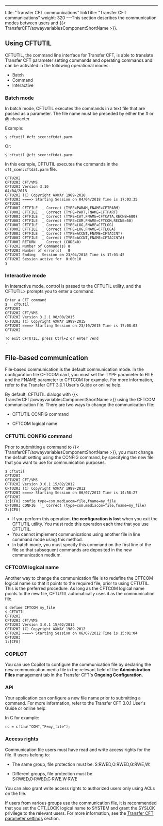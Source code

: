 ---
title: "Transfer CFT communications"
linkTitle: "Transfer CFT communications"
weight: 320
---This section describes the communication modes between users and {{< TransferCFT/axwayvariablesComponentShortName  >}}.

## Using CFTUTIL

CFTUTIL, the command line interface for Transfer CFT, is able to translate Transfer CFT parameter setting commands and operating commands and can be activated in the following operational modes:

- Batch
- Command
- Interactive

### Batch mode

In batch mode, CFTUTIL executes the commands in a text file that are passed as a parameter. The file name must be preceded by either the # or @ character.

Example:

`$ cftutil #cft_scen:cftdat.parm`

Or:

`$ cftutil @cft_scen:cftdat.parm`

In this example, CFTUTIL executes the commands in the `cft_scen:cftdat.parm` file.

```
CFTU20I
CFTU20I CFT/VMS
CFTU20I Version 3.10
04/04/2018
CFTU20I (C) Copyright AXWAY 1989-2018
CFTU20I ====> Starting Session on 04/04/2018 Time is 17:03:35
CFTU20I
CFTU00I CFTFILE  _ Correct (TYPE=PARAM,FNAME=CFTPARM)
CFTU00I CFTFILE  _ Correct (TYPE=PART,FNAME=CFTPART)
CFTU00I CFTFILE  _ Correct (TYPE=CAT,FNAME=CFTCATA,RECNB=600)
CFTU00I CFTFILE  _ Correct (TYPE=COM,FNAME=CFTCOM,RECNB=50)
CFTU00I CFTFILE  _ Correct (TYPE=LOG,FNAME=CFTLOG)
CFTU00I CFTFILE  _ Correct (TYPE=LOG,FNAME=CFTLOGA)
CFTU00I CFTFILE  _ Correct (TYPE=ACCNT,FNAME=CFTACCNT)
CFTU00I CFTFILE  _ Correct (TYPE=ACCNT,FNAME=CFTACCNTA)
CFTU00I RETURN   _ Correct (CODE=0)
CFTU20I Number of Command(s) 8
CFTU20I Number of error(s)   0
CFTU20I Ending   Session on 23/04/2018 Time is 17:03:45
CFTU20I Session active for  0:00:10
$
```

### Interactive mode

In Interactive mode, control is passed to the CFTUTIL utility, and the CFTUTIL> prompts you to enter a command:

```
Enter a CFT command
$   cftutil
CFTU20I
CFTU20I CFT/VMS
CFTU20I Version 3.2.1 08/08/2015
CFTU20I (C) Copyright AXWAY 1989-2015
CFTU20I ====> Starting Session on 23/10/2015 Time is 17:08:03
CFTU20I
 
To exit CFTUTIL, press Ctrl+Z or enter /end
.
```

## File-based communication

File-based communication is the default communication mode. In the configuration file CFTCOM card, you must set the TYPE parameter to FILE and the FNAME parameter to CFTCOM for example. For more information, refer to the Transfer CFT 3.0.1 User's Guide or online help.

By default, CFTUTIL dialogs with {{< TransferCFT/axwayvariablesComponentShortName  >}} using the CFTCOM communication file. There are two ways to change the communication file:

- CFTUTIL CONFIG command

<!-- -->

- CFTCOM logical name

### CFTUTIL CONFIG command

Prior to submitting a command to {{< TransferCFT/axwayvariablesComponentShortName  >}}, you must change the default setting using the CONFIG command, by specifying the new file that you want to use for communication purposes.

```
$ cftutil
CFTU20I
CFTU20I CFT/VMS
CFTU20I Version 3.0.1 15/02/2012
CFTU20I (C) Copyright AXWAY 1989-2012
CFTU20I ====> Starting Session on 06/07/2012 Time is 14:58:27
CFTU20I
1:[CFU] config type=com,mediacom=file,fname=my_file
CFTU00I CONFIG   _ Correct (type=com,mediacom=file,fname=my_file)
2:[CFU]
```

- If you perform this operation, ****the configuration is lost**** when you exit the CFTUTIL utility. You must redo this operation each time that you use CFTUTIL.
- You cannot implement communications using another file in line command mode using this method.
- In batch mode, you must specify this command on the first line of the file so that subsequent commands are deposited in the new communication medium.

### CFTCOM logical name

Another way to change the communication file is to redefine the CFTCOM logical name so that it points to the required file, prior to using CFTUTIL. This is the preferred procedure. As long as the CFTCOM logical name points to the new file, CFTUTIL automatically uses it as the communication file.

```
$ define CFTCOM my_file
$ CFTUTIL
CFTU20I
CFTU20I CFT/VMS
CFTU20I Version 3.0.1 15/02/2012
CFTU20I (C) Copyright AXWAY 1989-2012
CFTU20I ====> Starting Session on 06/07/2012 Time is 15:01:04
CFTU20I
1:[CFU]
```

### COPILOT

You can use Copilot to configure the communication file by declaring the new communication media file in the relevant field of the ****Administration Files**** management tab in the Transfer CFT's ****Ongoing Configuration****.

### API

Your application can configure a new file name prior to submitting a command. For more information, refer to the Transfer CFT 3.0.1 User's Guide or online help.

In C for example:

```
rc = cftau("COM","F=my_file");
```

### Access rights

Communication file users must have read and write access rights for the file. If users belong to:

- The same group, file protection must be: S:RWED,O:RWED,G:RWE,W:

<!-- -->

- Different groups, file protection must be: S:RWED,O:RWED,G:RWE,W:RWE

You can also grant write access rights to authorized users only using ACLs on the file.

If users from various groups use the communication file, it is recommended that you set the CFT_LOCK logical name to SYSTEM and grant the SYSLCK privilege to the relevant users. For more information, see the [Transfer CFT parameter settings]() section.
